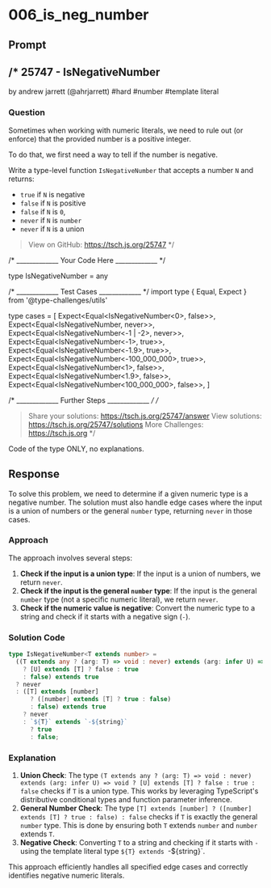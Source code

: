 # 006_is_neg_number

## Prompt

/*
  25747 - IsNegativeNumber
  -------
  by andrew jarrett (@ahrjarrett) #hard #number #template literal

  ### Question

  Sometimes when working with numeric literals, we need to rule out (or enforce) that the provided number is a positive integer.

  To do that, we first need a way to tell if the number is negative.

  Write a type-level function `IsNegativeNumber` that accepts a number `N` and returns:

  - `true` if `N` is negative
  - `false` if `N` is positive
  - `false` if `N` is `0`,
  - `never` if `N` is `number`
  - `never` if `N` is a union

  > View on GitHub: https://tsch.js.org/25747
*/

/* _____________ Your Code Here _____________ */

type IsNegativeNumber<T extends number> = any

/* _____________ Test Cases _____________ */
import type { Equal, Expect } from '@type-challenges/utils'

type cases = [
  Expect<Equal<IsNegativeNumber<0>, false>>,
  Expect<Equal<IsNegativeNumber<number>, never>>,
  Expect<Equal<IsNegativeNumber<-1 | -2>, never>>,
  Expect<Equal<IsNegativeNumber<-1>, true>>,
  Expect<Equal<IsNegativeNumber<-1.9>, true>>,
  Expect<Equal<IsNegativeNumber<-100_000_000>, true>>,
  Expect<Equal<IsNegativeNumber<1>, false>>,
  Expect<Equal<IsNegativeNumber<1.9>, false>>,
  Expect<Equal<IsNegativeNumber<100_000_000>, false>>,
]

/* _____________ Further Steps _____________ */
/*
  > Share your solutions: https://tsch.js.org/25747/answer
  > View solutions: https://tsch.js.org/25747/solutions
  > More Challenges: https://tsch.js.org
*/

Code of the type ONLY, no explanations.

## Response

To solve this problem, we need to determine if a given numeric type is a negative number. The solution must also handle edge cases where the input is a union of numbers or the general `number` type, returning `never` in those cases.

### Approach
The approach involves several steps:
1. **Check if the input is a union type**: If the input is a union of numbers, we return `never`.
2. **Check if the input is the general `number` type**: If the input is the general `number` type (not a specific numeric literal), we return `never`.
3. **Check if the numeric value is negative**: Convert the numeric type to a string and check if it starts with a negative sign (`-`).

### Solution Code
```typescript
type IsNegativeNumber<T extends number> = 
  ((T extends any ? (arg: T) => void : never) extends (arg: infer U) => void 
    ? [U] extends [T] ? false : true 
    : false) extends true 
  ? never 
  : ([T] extends [number] 
      ? ([number] extends [T] ? true : false) 
      : false) extends true 
    ? never 
    : `${T}` extends `-${string}` 
      ? true 
      : false;
```

### Explanation
1. **Union Check**: The type `(T extends any ? (arg: T) => void : never) extends (arg: infer U) => void ? [U] extends [T] ? false : true : false` checks if `T` is a union type. This works by leveraging TypeScript's distributive conditional types and function parameter inference.
2. **General Number Check**: The type `[T] extends [number] ? ([number] extends [T] ? true : false) : false` checks if `T` is exactly the general `number` type. This is done by ensuring both `T` extends `number` and `number` extends `T`.
3. **Negative Check**: Converting `T` to a string and checking if it starts with `-` using the template literal type `${T} extends `-${string}`.

This approach efficiently handles all specified edge cases and correctly identifies negative numeric literals.

